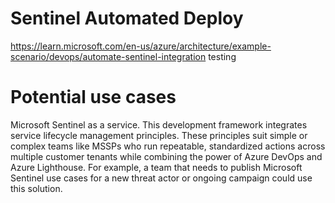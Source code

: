 # Sentinel Automated Deploy

https://learn.microsoft.com/en-us/azure/architecture/example-scenario/devops/automate-sentinel-integration
testing
# Potential use cases

Microsoft Sentinel as a service. This development framework integrates service lifecycle management principles. These principles suit simple or complex teams like MSSPs who run repeatable, standardized actions across multiple customer tenants while combining the power of Azure DevOps and Azure Lighthouse. For example, a team that needs to publish Microsoft Sentinel use cases for a new threat actor or ongoing campaign could use this solution.
